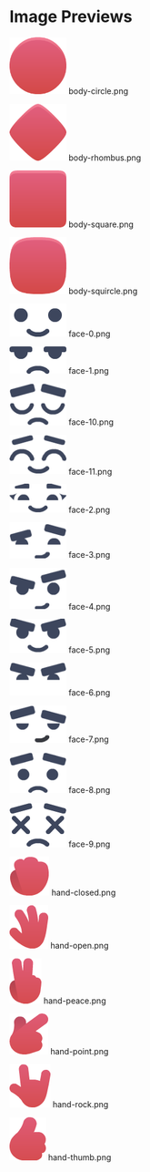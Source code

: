 # Image Previews

<img src="body-circle.png" style="max-width:100px;" /> body-circle.png<br>

<img src="body-rhombus.png" style="max-width:100px;" /> body-rhombus.png<br>

<img src="body-square.png" style="max-width:100px;" /> body-square.png<br>

<img src="body-squircle.png" style="max-width:100px;" /> body-squircle.png<br>

<img src="face-0.png" style="max-width:100px;" /> face-0.png<br>

<img src="face-1.png" style="max-width:100px;" /> face-1.png<br>

<img src="face-10.png" style="max-width:100px;" /> face-10.png<br>

<img src="face-11.png" style="max-width:100px;" /> face-11.png<br>

<img src="face-2.png" style="max-width:100px;" /> face-2.png<br>

<img src="face-3.png" style="max-width:100px;" /> face-3.png<br>

<img src="face-4.png" style="max-width:100px;" /> face-4.png<br>

<img src="face-5.png" style="max-width:100px;" /> face-5.png<br>

<img src="face-6.png" style="max-width:100px;" /> face-6.png<br>

<img src="face-7.png" style="max-width:100px;" /> face-7.png<br>

<img src="face-8.png" style="max-width:100px;" /> face-8.png<br>

<img src="face-9.png" style="max-width:100px;" /> face-9.png<br>

<img src="hand-closed.png" style="max-width:100px;" /> hand-closed.png<br>

<img src="hand-open.png" style="max-width:100px;" /> hand-open.png<br>

<img src="hand-peace.png" style="max-width:100px;" /> hand-peace.png<br>

<img src="hand-point.png" style="max-width:100px;" /> hand-point.png<br>

<img src="hand-rock.png" style="max-width:100px;" /> hand-rock.png<br>

<img src="hand-thumb.png" style="max-width:100px;" /> hand-thumb.png<br>

